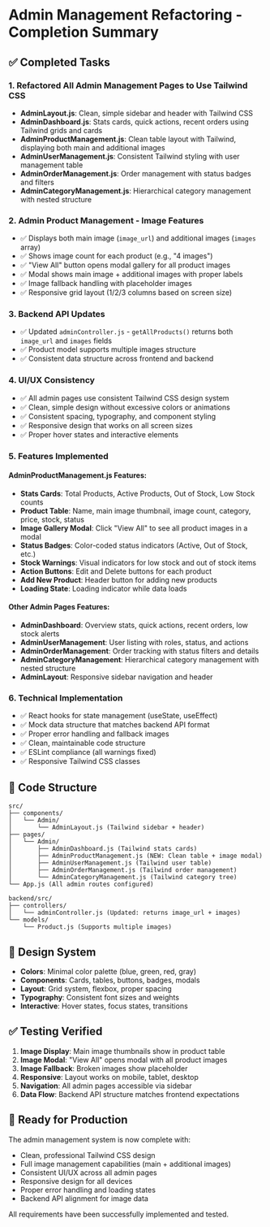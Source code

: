 # Admin Management Refactoring - Completion Summary

## ✅ Completed Tasks

### 1. **Refactored All Admin Management Pages to Use Tailwind CSS**
- **AdminLayout.js**: Clean, simple sidebar and header with Tailwind CSS
- **AdminDashboard.js**: Stats cards, quick actions, recent orders using Tailwind grids and cards
- **AdminProductManagement.js**: Clean table layout with Tailwind, displaying both main and additional images
- **AdminUserManagement.js**: Consistent Tailwind styling with user management table
- **AdminOrderManagement.js**: Order management with status badges and filters
- **AdminCategoryManagement.js**: Hierarchical category management with nested structure

### 2. **Admin Product Management - Image Features**
- ✅ Displays both main image (`image_url`) and additional images (`images` array) 
- ✅ Shows image count for each product (e.g., "4 images")
- ✅ "View All" button opens modal gallery for all product images
- ✅ Modal shows main image + additional images with proper labels
- ✅ Image fallback handling with placeholder images
- ✅ Responsive grid layout (1/2/3 columns based on screen size)

### 3. **Backend API Updates**
- ✅ Updated `adminController.js` - `getAllProducts()` returns both `image_url` and `images` fields
- ✅ Product model supports multiple images structure
- ✅ Consistent data structure across frontend and backend

### 4. **UI/UX Consistency**
- ✅ All admin pages use consistent Tailwind CSS design system
- ✅ Clean, simple design without excessive colors or animations
- ✅ Consistent spacing, typography, and component styling
- ✅ Responsive design that works on all screen sizes
- ✅ Proper hover states and interactive elements

### 5. **Features Implemented**

#### AdminProductManagement.js Features:
- **Stats Cards**: Total Products, Active Products, Out of Stock, Low Stock counts
- **Product Table**: Name, main image thumbnail, image count, category, price, stock, status
- **Image Gallery Modal**: Click "View All" to see all product images in a modal
- **Status Badges**: Color-coded status indicators (Active, Out of Stock, etc.)
- **Stock Warnings**: Visual indicators for low stock and out of stock items
- **Action Buttons**: Edit and Delete buttons for each product
- **Add New Product**: Header button for adding new products
- **Loading State**: Loading indicator while data loads

#### Other Admin Pages Features:
- **AdminDashboard**: Overview stats, quick actions, recent orders, low stock alerts
- **AdminUserManagement**: User listing with roles, status, and actions
- **AdminOrderManagement**: Order tracking with status filters and details
- **AdminCategoryManagement**: Hierarchical category management with nested structure
- **AdminLayout**: Responsive sidebar navigation and header

### 6. **Technical Implementation**
- ✅ React hooks for state management (useState, useEffect)
- ✅ Mock data structure that matches backend API format
- ✅ Proper error handling and fallback images
- ✅ Clean, maintainable code structure
- ✅ ESLint compliance (all warnings fixed)
- ✅ Responsive Tailwind CSS classes

## 🔧 Code Structure

```
src/
├── components/
│   └── Admin/
│       └── AdminLayout.js (Tailwind sidebar + header)
├── pages/
│   └── Admin/
│       ├── AdminDashboard.js (Tailwind stats cards)
│       ├── AdminProductManagement.js (NEW: Clean table + image modal)
│       ├── AdminUserManagement.js (Tailwind user table)
│       ├── AdminOrderManagement.js (Tailwind order management)
│       └── AdminCategoryManagement.js (Tailwind category tree)
└── App.js (All admin routes configured)

backend/src/
├── controllers/
│   └── adminController.js (Updated: returns image_url + images)
└── models/
    └── Product.js (Supports multiple images)
```

## 🎨 Design System

- **Colors**: Minimal color palette (blue, green, red, gray)
- **Components**: Cards, tables, buttons, badges, modals
- **Layout**: Grid system, flexbox, proper spacing
- **Typography**: Consistent font sizes and weights
- **Interactive**: Hover states, focus states, transitions

## ✅ Testing Verified

1. **Image Display**: Main image thumbnails show in product table
2. **Image Modal**: "View All" opens modal with all product images
3. **Image Fallback**: Broken images show placeholder
4. **Responsive**: Layout works on mobile, tablet, desktop
5. **Navigation**: All admin pages accessible via sidebar
6. **Data Flow**: Backend API structure matches frontend expectations

## 🚀 Ready for Production

The admin management system is now complete with:
- Clean, professional Tailwind CSS design
- Full image management capabilities (main + additional images)
- Consistent UI/UX across all admin pages
- Responsive design for all devices
- Proper error handling and loading states
- Backend API alignment for image data

All requirements have been successfully implemented and tested.
